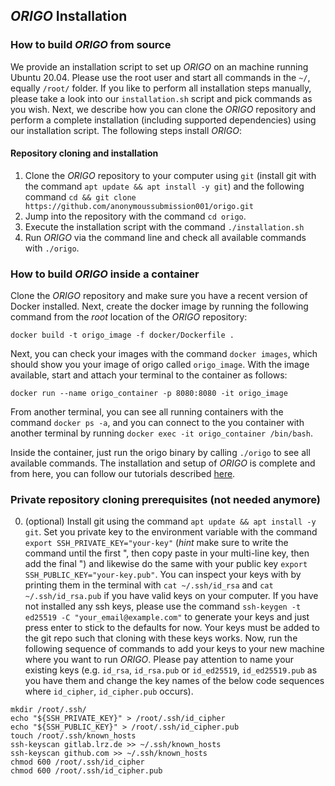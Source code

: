 ## _ORIGO_ Installation

### How to build _ORIGO_ from source
We provide an installation script to set up _ORIGO_ on an machine running Ubuntu 20.04. Please use the root user and start all commands in the `~/`, equally `/root/` folder. If you like to perform all installation steps manually, please take a look into our `installation.sh` script and pick commands as you wish. Next, we describe how you can clone the _ORIGO_ repository and perform a complete installation (including supported dependencies) using our installation script. The following steps install _ORIGO_:

#### Repository cloning and installation
1. Clone the _ORIGO_ repository to your computer using `git` (install git with the command `apt update && apt install -y git`) and the following command `cd && git clone https://github.com/anonymoussubmission001/origo.git`
2. Jump into the repository with the command `cd origo`.
3. Execute the installation script with the command `./installation.sh`
4. Run _ORIGO_ via the command line and check all available commands with `./origo`.

### How to build _ORIGO_ inside a container
Clone the _ORIGO_ repository and make sure you have a recent version of Docker installed. Next, create the docker image by running the following command from the *root* location of the _ORIGO_ repository:
```
docker build -t origo_image -f docker/Dockerfile .
```
Next, you can check your images with the command `docker images`, which should show you your image of origo called `origo_image`. With the image available, start and attach your terminal to the container as follows:
```
docker run --name origo_container -p 8080:8080 -it origo_image
```
From another terminal, you can see all running containers with the command `docker ps -a`, and you can connect to the you container with another terminal by running `docker exec -it origo_container /bin/bash`.

Inside the container, just run the origo binary by calling `./origo` to see all available commands. The installation and setup of _ORIGO_ is complete and from here, you can follow our tutorials described [here](./tutorials/).


### Private repository cloning prerequisites (not needed anymore)
0. (optional) Install git using the command `apt update && apt install -y git`. Set you private key to the environment variable with the command `export SSH_PRIVATE_KEY="your-key"` (*hint* make sure to write the command until the first \", then copy paste in your multi-line key, then add the final \") and likewise do the same with your public key `export SSH_PUBLIC_KEY="your-key.pub"`. You can inspect your keys with by printing them in the terminal with `cat ~/.ssh/id_rsa` and `cat ~/.ssh/id_rsa.pub` if you have valid keys on your computer. If you have not installed any ssh keys, please use the command `ssh-keygen -t ed25519 -C "your_email@example.com"` to generate your keys and just press enter to stick to the defaults for now. Your keys must be added to the git repo such that cloning with these keys works. Now, run the following sequence of commands to add your keys to your new machine where you want to run _ORIGO_. Please pay attention to name your existing keys (e.g. `id_rsa`, `id_rsa.pub` or `id_ed25519`, `id_ed25519.pub` as you have them and change the key names of the below code sequences where `id_cipher`, `id_cipher.pub` occurs).
```
mkdir /root/.ssh/
echo "${SSH_PRIVATE_KEY}" > /root/.ssh/id_cipher
echo "${SSH_PUBLIC_KEY}" > /root/.ssh/id_cipher.pub
touch /root/.ssh/known_hosts
ssh-keyscan gitlab.lrz.de >> ~/.ssh/known_hosts
ssh-keyscan github.com >> ~/.ssh/known_hosts
chmod 600 /root/.ssh/id_cipher
chmod 600 /root/.ssh/id_cipher.pub
```

